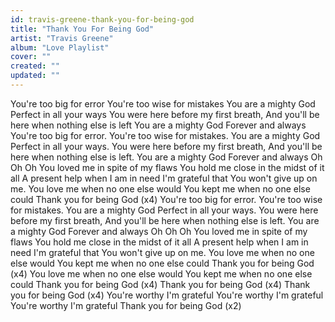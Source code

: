 ```yaml
---
id: travis-greene-thank-you-for-being-god
title: "Thank You For Being God"
artist: "Travis Greene"
album: "Love Playlist"
cover: ""
created: ""
updated: ""
---
```


You're too big for error
You're too wise for mistakes
You are a mighty God
Perfect in all your ways
You were here before my first breath,
And you'll be here when nothing else is left
You are a mighty God
Forever and always
You're too big for error.
You're too wise for mistakes.
You are a mighty God
Perfect in all your ways.
You were here before my first breath,
And you'll be here when nothing else is left.
You are a mighty God
Forever and always
Oh Oh Oh
You loved me in spite of my flaws
You hold me close in the midst of it all
A present help when I am in need
I'm grateful that You won't give up on me.
You love me when no one else would
You kept me when no one else could
Thank you for being God (x4)
You're too big for error.
You're too wise for mistakes.
You are a mighty God
Perfect in all your ways.
You were here before my first breath,
And you'll be here when nothing else is left.
You are a mighty God
Forever and always
Oh Oh Oh
You loved me in spite of my flaws
You hold me close in the midst of it all
A present help when I am in need
I'm grateful that You won't give up on me.
You love me when no one else would
You kept me when no one else could
Thank you for being God (x4)
You love me when no one else would
You kept me when no one else could
Thank you for being God (x4)
Thank you for being God (x4)
Thank you for being God (x4)
You're worthy
I'm grateful
You're worthy
I'm grateful
You're worthy
I'm grateful
Thank you for being God (x2)